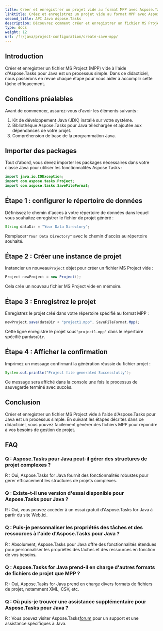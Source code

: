 ```yaml
---
title: Créer et enregistrer un projet vide au format MPP avec Aspose.Tasks
linktitle: Créez et enregistrez un projet vide au format MPP avec Aspose.Tasks
second_title: API Java Aspose.Tasks
description: Découvrez comment créer et enregistrer un fichier MS Project (MPP) vide à l'aide d'Aspose.Tasks pour Java. Simplifiez les tâches de gestion de projet sans effort.
type: docs
weight: 12
url: /fr/java/project-configuration/create-save-mpp/
---
```

## Introduction
Créer et enregistrer un fichier MS Project (MPP) vide à l'aide d'Aspose.Tasks pour Java est un processus simple. Dans ce didacticiel, nous passerons en revue chaque étape pour vous aider à accomplir cette tâche efficacement.
## Conditions préalables
Avant de commencer, assurez-vous d'avoir les éléments suivants :
1. Kit de développement Java (JDK) installé sur votre système.
2. Bibliothèque Aspose.Tasks pour Java téléchargée et ajoutée aux dépendances de votre projet.
3. Compréhension de base de la programmation Java.

## Importer des packages
Tout d'abord, vous devez importer les packages nécessaires dans votre classe Java pour utiliser les fonctionnalités Aspose.Tasks :
```java
import java.io.IOException;
import com.aspose.tasks.Project;
import com.aspose.tasks.SaveFileFormat;
```
## Étape 1 : configurer le répertoire de données
Définissez le chemin d'accès à votre répertoire de données dans lequel vous souhaitez enregistrer le fichier de projet généré :
```java
String dataDir = "Your Data Directory";
```
 Remplacer`"Your Data Directory"` avec le chemin d'accès au répertoire souhaité.
## Étape 2 : Créer une instance de projet
 Instancier un nouveau`Project` objet pour créer un fichier MS Project vide :
```java
Project newProject = new Project();
```
Cela crée un nouveau fichier MS Project vide en mémoire.
## Étape 3 : Enregistrez le projet
Enregistrez le projet créé dans votre répertoire spécifié au format MPP :
```java
newProject.save(dataDir + "project1.mpp", SaveFileFormat.Mpp);
```
Cette ligne enregistre le projet sous`"project1.mpp"` dans le répertoire spécifié par`dataDir`.
## Étape 4 : Afficher la confirmation
Imprimez un message confirmant la génération réussie du fichier projet :
```java
System.out.println("Project file generated Successfully");
```
Ce message sera affiché dans la console une fois le processus de sauvegarde terminé avec succès.

## Conclusion
Créer et enregistrer un fichier MS Project vide à l'aide d'Aspose.Tasks pour Java est un processus simple. En suivant les étapes décrites dans ce didacticiel, vous pouvez facilement générer des fichiers MPP pour répondre à vos besoins de gestion de projet.

## FAQ
### Q : Aspose.Tasks pour Java peut-il gérer des structures de projet complexes ?
R : Oui, Aspose.Tasks for Java fournit des fonctionnalités robustes pour gérer efficacement les structures de projets complexes.
### Q : Existe-t-il une version d'essai disponible pour Aspose.Tasks pour Java ?
 R : Oui, vous pouvez accéder à un essai gratuit d'Aspose.Tasks for Java à partir du site Web.[ici](https://releases.aspose.com/).
### Q : Puis-je personnaliser les propriétés des tâches et des ressources à l'aide d'Aspose.Tasks pour Java ?
R : Absolument, Aspose.Tasks pour Java offre des fonctionnalités étendues pour personnaliser les propriétés des tâches et des ressources en fonction de vos besoins.
### Q : Aspose.Tasks for Java prend-il en charge d'autres formats de fichiers de projet que MPP ?
R : Oui, Aspose.Tasks for Java prend en charge divers formats de fichiers de projet, notamment XML, CSV, etc.
### Q : Où puis-je trouver une assistance supplémentaire pour Aspose.Tasks pour Java ?
 R : Vous pouvez visiter Aspose.Tasks[forum](https://forum.aspose.com/c/tasks/15) pour un support et une assistance spécifiques à Java.